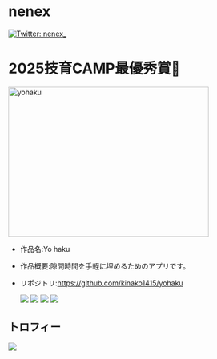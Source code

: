 # nenex
[![Twitter: nenex_](https://img.shields.io/twitter/follow/nenex?style=social)](https://twitter.com/r2e8l)

# 2025技育CAMP最優秀賞🥇

<img width="400" height="300" alt="yohaku" src="https://github.com/user-attachments/assets/98ea0b1c-bbff-4c43-9c09-8ddd879119cb" />

- 作品名:Yo haku
- 作品概要:隙間時間を手軽に埋めるためのアプリです。
- リポジトリ:https://github.com/kinako1415/yohaku



  ![](http://github-profile-summary-cards.vercel.app/api/cards/repos-per-language?username=rinyaaa&theme=gruvbox)
  ![](http://github-profile-summary-cards.vercel.app/api/cards/most-commit-language?username=rinyaaa&theme=gruvbox)
  ![](http://github-profile-summary-cards.vercel.app/api/cards/stats?username=rinyaaa&theme=gruvbox)
  ![](http://github-profile-summary-cards.vercel.app/api/cards/productive-time?username=rinyaaa&theme=gruvbox&utcOffset=9)



## トロフィー
<div>
  <a href="https://github.com/ryo-ma/github-profile-trophy">
    <img src="https://github-profile-trophy.vercel.app/?username=rinyaaa">
  </a>
</div>
